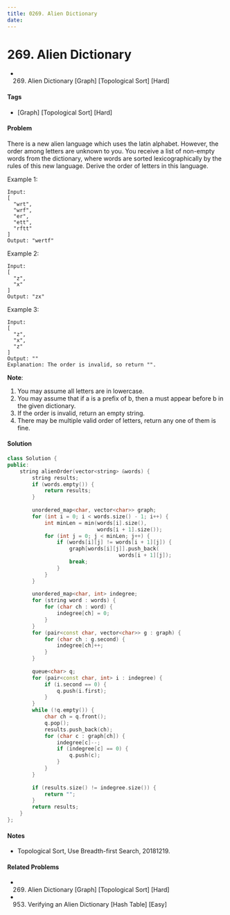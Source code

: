 ```yaml
---
title: 0269. Alien Dictionary
date: 
---
```


# 269. Alien Dictionary
- 269. Alien Dictionary [Graph] [Topological Sort] [Hard]

#### Tags
- [Graph] [Topological Sort] [Hard]

#### Problem
There is a new alien language which uses the latin alphabet. However, the order among letters are unknown to you. You receive a list of non-empty words from the dictionary, where words are sorted lexicographically by the rules of this new language. Derive the order of letters in this language.

Example 1:

    Input:
    [
      "wrt",
      "wrf",
      "er",
      "ett",
      "rftt"
    ]
    Output: "wertf"

Example 2:

    Input:
    [
      "z",
      "x"
    ]
    Output: "zx"

Example 3:

    Input:
    [
      "z",
      "x",
      "z"
    ] 
    Output: "" 
    Explanation: The order is invalid, so return "".

**Note**:

1. You may assume all letters are in lowercase.
2. You may assume that if a is a prefix of b, then a must appear before b in the given dictionary.
3. If the order is invalid, return an empty string.
4. There may be multiple valid order of letters, return any one of them is fine.

#### Solution
``` C++
class Solution {
public:
    string alienOrder(vector<string> &words) {
        string results;
        if (words.empty()) {
            return results;
        }
        
        unordered_map<char, vector<char>> graph;
        for (int i = 0; i < words.size() - 1; i++) {
            int minLen = min(words[i].size(), 
                             words[i + 1].size());
            for (int j = 0; j < minLen; j++) {
                if (words[i][j] != words[i + 1][j]) {
                    graph[words[i][j]].push_back(
                                    words[i + 1][j]);
                    break;
                }
            }
        }
        
        unordered_map<char, int> indegree;
        for (string word : words) {
            for (char ch : word) {
                indegree[ch] = 0;
            }
        }
        for (pair<const char, vector<char>> g : graph) {
            for (char ch : g.second) {
                indegree[ch]++;
            }
        }
        
        queue<char> q;
        for (pair<const char, int> i : indegree) {
            if (i.second == 0) {
                q.push(i.first);
            }
        }
        while (!q.empty()) {
            char ch = q.front();
            q.pop();
            results.push_back(ch);
            for (char c : graph[ch]) {
                indegree[c]--;
                if (indegree[c] == 0) {
                    q.push(c);
                }
            }
        }
        
        if (results.size() != indegree.size()) {
            return "";
        }
        return results;
    }
};
```

#### Notes
- Topological Sort, Use Breadth-first Search, 20181219.

#### Related Problems
- 269. Alien Dictionary [Graph] [Topological Sort] [Hard]
- 953. Verifying an Alien Dictionary [Hash Table] [Easy]